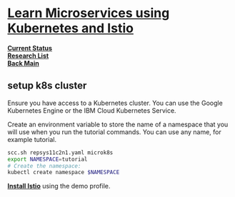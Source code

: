 # **[Learn Microservices using Kubernetes and Istio](https://istio.io/latest/docs/examples/microservices-istio/)**

**[Current Status](../../../development/status/weekly/current_status.md)**\
**[Research List](../../../research/research_list.md)**\
**[Back Main](../../../README.md)**

## setup k8s cluster

Ensure you have access to a Kubernetes cluster. You can use the Google Kubernetes Engine or the IBM Cloud Kubernetes Service.

Create an environment variable to store the name of a namespace that you will use when you run the tutorial commands. You can use any name, for example tutorial.

```bash
scc.sh repsys11c2n1.yaml microk8s
export NAMESPACE=tutorial
# Create the namespace:
kubectl create namespace $NAMESPACE
```

**[Install Istio](https://istio.io/latest/docs/setup/getting-started/)** using the demo profile.
